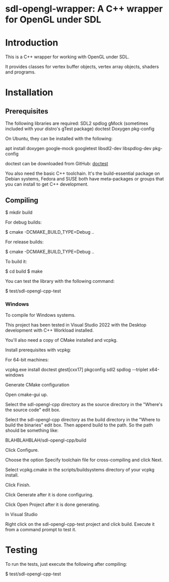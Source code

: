 # sdl-opengl-wrapper: A C++ wrapper for OpenGL under SDL

# Introduction #

This is a C++ wrapper for working with OpenGL under SDL.

It provides classes for vertex buffer objects, vertex array objects,
shaders and programs.

# Installation #

## Prerequisites ##

The following libraries are required:
SDL2
spdlog
gMock (sometimes included with your distro's gTest package)
doctest
Doxygen
pkg-config

On Ubuntu, they can be installed with the following:

apt install doxygen google-mock googletest libsdl2-dev libspdlog-dev pkg-config

doctest can be downloaded from GitHub:
[doctest](https://github.com/doctest/doctest.git)


You also need the basic C++ toolchain.  It's the build-essential
package on Debian systems, Fedora and SUSE both have meta-packages or
groups that you can install to get C++ development.

## Compiling ##

$ mkdir build

For debug builds:

$ cmake -DCMAKE\_BUILD\_TYPE=Debug ..

For release builds:

$ cmake -DCMAKE\_BUILD\_TYPE=Debug ..

To build it:

$ cd build
$ make


You can test the library with the following command:

$ test/sdl-opengl-cpp-test



### Windows ###

To compile for Windows systems.

This project has been tested in Visual Studio 2022 with the Desktop
development with C++ Workload installed.

You'll also need a copy of CMake installed and vcpkg.


Install prerequisites with vcpkg:

For 64-bit machines:

vcpkg.exe install doctest gtest[cxx17] pkgconfig sdl2 spdlog --triplet x64-windows


Generate CMake configuration

Open cmake-gui up.

Select the sdl-opengl-cpp directory as the source directory in the
"Where's the source code" edit box.

Select the sdl-opengl-cpp directory as the build directory in the
"Where to build the binaries" edit box.  Then append build to the
path.  So the path should be something like:

BLAHBLAHBLAH/sdl-opengl-cpp/build

Click Configure.

Choose the option Specify toolchain file for cross-compiling and click
Next.

Select vcpkg.cmake in the scripts/buildsystems directory of your vcpkg
install.

Click Finish.

Click Generate after it is done configuring.

Click Open Project after it is done generating.


In Visual Studio

Right click on the sdl-opengl-cpp-test project and click build.
Execute it from a command prompt to test it.


# Testing #

To run the tests, just execute the following after compiling:

$ test/sdl-opengl-cpp-test

